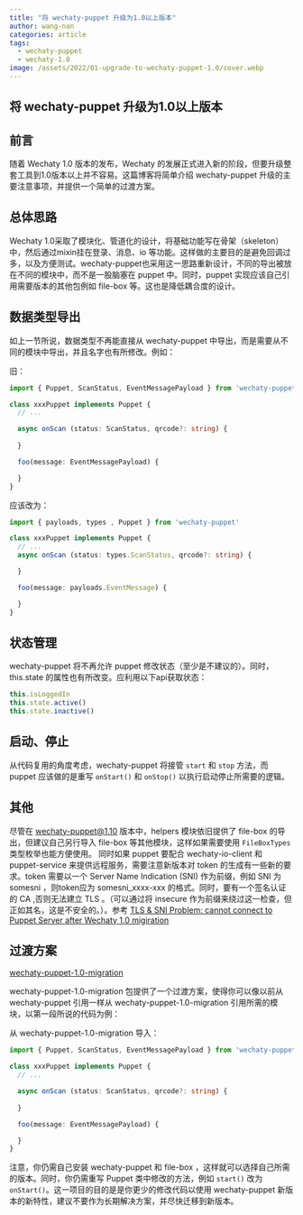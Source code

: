 ```yaml
---
title: "将 wechaty-puppet 升级为1.0以上版本"
author: wang-nan
categories: article
tags:
  - wechaty-puppet
  - wechaty-1.0
image: /assets/2022/01-upgrade-to-wechaty-puppet-1.0/cover.webp
---
```


## 将 wechaty-puppet 升级为1.0以上版本

## 前言

随着 Wechaty 1.0 版本的发布，Wechaty 的发展正式进入新的阶段，但要升级整套工具到1.0版本以上并不容易。这篇博客将简单介绍 wechaty-puppet 升级的主要注意事项，并提供一个简单的过渡方案。

## 总体思路

Wechaty 1.0采取了模块化、管道化的设计，将基础功能写在骨架（skeleton）中，然后通过mixin挂在登录、消息、io 等功能。这样做的主要目的是避免回调过多，以及方便测试。wechaty-puppet也采用这一思路重新设计，不同的导出被放在不同的模块中，而不是一股脑塞在 puppet 中。同时，puppet 实现应该自己引用需要版本的其他包例如 file-box 等。这也是降低耦合度的设计。

## 数据类型导出

如上一节所说，数据类型不再能直接从 wechaty-puppet 中导出，而是需要从不同的模块中导出，并且名字也有所修改。例如：

旧：

```ts
import { Puppet, ScanStatus, EventMessagePayload } from 'wechaty-puppet'

class xxxPuppet implements Puppet {
  // ...

  async onScan (status: ScanStatus, qrcode?: string) {
    
  }

  foo(message: EventMessagePayload) {

  }
}
```

应该改为：

```ts
import { payloads, types , Puppet } from 'wechaty-puppet'

class xxxPuppet implements Puppet {
  // ...
  async onScan (status: types.ScanStatus, qrcode?: string) {

  }

  foo(message: payloads.EventMessage) {

  }
}
```

## 状态管理

wechaty-puppet 将不再允许 puppet 修改状态（至少是不建议的）。同时， this.state 的属性也有所改变。应利用以下api获取状态：

```ts
this.isLoggedIn
this.state.active()
this.state.inactive()
```

## 启动、停止

从代码复用的角度考虑，wechaty-puppet 将接管 ```start``` 和 ```stop``` 方法，而 puppet 应该做的是重写 ```onStart()``` 和 ```onStop()``` 以执行启动停止所需要的逻辑。

## 其他

尽管在 wechaty-puppet@1.10 版本中，helpers 模块依旧提供了 file-box 的导出，但建议自己另行导入 file-box 等其他模块，这样如果需要使用 ```FileBoxTypes``` 类型枚举也能方便使用。
同时如果 puppet 要配合 wechaty-io-client 和 puppet-service 来提供远程服务，需要注意新版本对 token 的生成有一些新的要求。token 需要以一个 Server Name Indication (SNI) 作为前缀，例如 SNI 为 somesni ，则token应为 somesni_xxxx-xxx 的格式。同时，要有一个签名认证的 CA ,否则无法建立 TLS 。（可以通过将 insecure 作为前缀来绕过这一检查，但正如其名，这是不安全的。）。参考 [TLS & SNI Problem: cannot connect to Puppet Server after Wechaty 1.0 migiration](https://github.com/wechaty/puppet-service/issues/190)

## 过渡方案

[wechaty-puppet-1.0-migration](https://github.com/hcfw007/wechaty-puppet-1.0-migration)

wechaty-puppet-1.0-migration 包提供了一个过渡方案，使得你可以像以前从 wechaty-puppet 引用一样从 wechaty-puppet-1.0-migration 引用所需的模块，以第一段所说的代码为例：

从 wechaty-puppet-1.0-migration 导入：

```ts
import { Puppet, ScanStatus, EventMessagePayload } from 'wechaty-puppet-1.0-migration'

class xxxPuppet implements Puppet {
  // ...

  async onScan (status: ScanStatus, qrcode?: string) {
    
  }

  foo(message: EventMessagePayload) {

  }
}
```

注意，你仍需自己安装 wechaty-puppet 和 file-box ，这样就可以选择自己所需的版本。同时，你仍需重写 Puppet 类中修改的方法，例如 ```start()``` 改为 ```onStart()```。这一项目的目的是是你更少的修改代码以使用 wechaty-puppet 新版本的新特性，建议不要作为长期解决方案，并尽快迁移到新版本。
